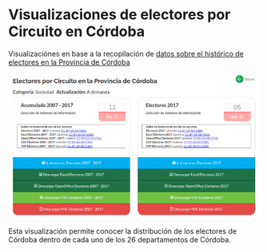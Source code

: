 # Visualizaciones de electores por Circuito en Córdoba

Visualizaciónes en base a la recopilación de [datos sobre el histórico de electores en la Provincia de Córdoba](https://gobiernoabierto.cordoba.gob.ar/data/datos-abiertos/categoria/sociedad/electores-por-circuito-en-la-provincia-de-cordoba/216)

![electores](img/electores.png)

Esta visualización permite conocer la distribución de los electores de Córdoba dentro de cada uno de los 26 departamentos de Córdoba.

